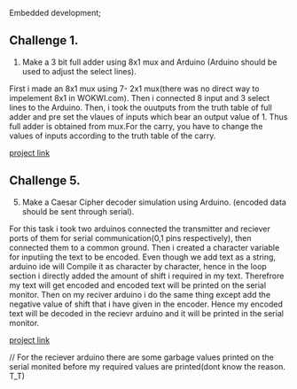 Embedded development;

## Challenge 1.
1) Make a 3 bit full adder using 8x1 mux and Arduino (Arduino should be used to adjust the select lines).

First i made an 8x1 mux using 7- 2x1 mux(there was no direct way to impelement 8x1 in WOKWI.com). Then i connected 8 input and 3 select lines to the Arduino. Then, i took the ouutputs from the truth table of full adder and pre set the vlaues of inputs which bear an output value of 1. Thus full adder is obtained from mux.For the carry, you have to change the values of inputs according to the truth table  of the carry.

[project link](https://wokwi.com/projects/394438977301562369)


## Challenge 5.
5) Make a Caesar Cipher decoder simulation using Arduino. (encoded data should be sent through serial).

 For this task i took two arduinos connected the transmitter and reciever ports of them for serial communication(0,1 pins respectively), then connected them to a common ground. Then i created a character variable for inputiing the text to be encoded. Even though we add text as a string, arduino ide will Compile it as character by character, hence in the loop section i directly added the amount of shift i required in my text. Therefrore my text will get encoded and encoded text will be printed on the serial monitor. Then on my reciver arduino i do the same thing except add the negative value of shift that i have given in the encoder. Hence my encoded text will be decoded in the recievr arduino and it will be printed in the serial monitor.

 [project link](https://www.tinkercad.com/things/5TJy9A5oKBb-shiny-allis-hango/editel)

 // For the reciever arduino there are some garbage values printed on the serial monited before my required values are printed(dont know the reason. T_T)
